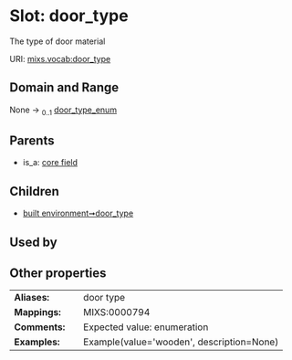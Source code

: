 
# Slot: door_type


The type of door material

URI: [mixs.vocab:door_type](https://w3id.org/mixs/vocab/door_type)


## Domain and Range

None &#8594;  <sub>0..1</sub> [door_type_enum](door_type_enum.md)

## Parents

 *  is_a: [core field](core_field.md)

## Children

 *  [built environment➞door_type](built_environment_door_type.md)

## Used by


## Other properties

|  |  |  |
| --- | --- | --- |
| **Aliases:** | | door type |
| **Mappings:** | | MIXS:0000794 |
| **Comments:** | | Expected value: enumeration |
| **Examples:** | | Example(value='wooden', description=None) |

